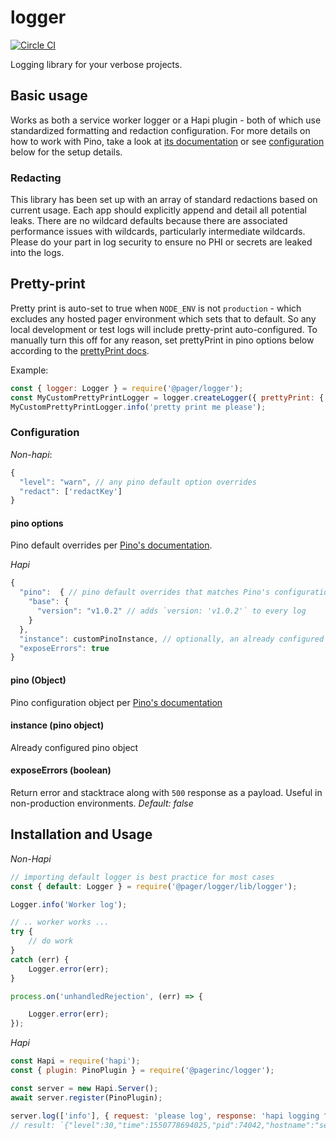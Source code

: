 # logger
[![Circle CI](https://circleci.com/gh/pagerinc/logger.svg?style=svg&circle-token=5d187ad739918f3029e28534e5bf046ece8120ae)](https://circleci.com/gh/pagerinc/logger)

Logging library for your verbose projects.


## Basic usage

Works as both a service worker logger or a Hapi plugin - both of which use standardized formatting and redaction configuration. For more details on how to work with Pino, take a look at [its documentation](https://github.com/pinojs/pino) or see [configuration](#Configuration) below for the setup details.

### Redacting

This library has been set up with an array of standard redactions based on current usage. Each app should explicitly append and detail all potential leaks. There are no wildcard defaults because there are associated performance issues with wildcards, particularly intermediate wildcards. Please do your part in log security to ensure no PHI or secrets are leaked into the logs.

## Pretty-print

Pretty print is auto-set to true when `NODE_ENV` is not `production` - which excludes any hosted pager environment which sets that to default. So any local development or test logs will include pretty-print auto-configured. To manually turn this off for any reason, set prettyPrint in pino options below according to the [prettyPrint docs](https://service.us2.sumologic.com/ui/#/search/TKLEGtyjj7TNZS7ZVIJGNFRER6VFdTUVT9ksS6G5).

Example:
```javascript
const { logger: Logger } = require('@pager/logger');
const MyCustomPrettyPrintLogger = logger.createLogger({ prettyPrint: { colorize: false } });
MyCustomPrettyPrintLogger.info('pretty print me please');
```

### Configuration

*Non-hapi*:
```javascript
{
  "level": "warn", // any pino default option overrides
  "redact": ['redactKey']
}
```

#### pino options
Pino default overrides per [Pino's documentation](https://github.com/pinojs/pino/blob/master/docs/api.md#options-object).

*Hapi*
```javascript
{
  "pino":  { // pino default overrides that matches Pino's configuration documentation
    "base": {
      "version": "v1.0.2" // adds `version: 'v1.0.2'` to every log
    }
  },
  "instance": customPinoInstance, // optionally, an already configured pino instance,
  "exposeErrors": true
}
```

#### pino (Object)
Pino configuration object per [Pino's documentation](https://github.com/pinojs/pino/blob/master/docs/api.md#options-object)

#### instance (pino object)
Already configured pino object

#### exposeErrors (boolean)
Return error and stacktrace along with `500` response as a payload. Useful in non-production environments.
_Default: false_

## Installation and Usage

*Non-Hapi*
```javascript
// importing default logger is best practice for most cases
const { default: Logger } = require('@pager/logger/lib/logger');

Logger.info('Worker log');

// .. worker works ...
try {
    // do work
}
catch (err) {
    Logger.error(err);
}

process.on('unhandledRejection', (err) => {

    Logger.error(err);
});

```

*Hapi*
```javascript
const Hapi = require('hapi');
const { plugin: PinoPlugin } = require('@pagerinc/logger');

const server = new Hapi.Server();
await server.register(PinoPlugin);

server.log(['info'], { request: 'please log', response: 'hapi logging ^_^' });
// result: `{"level":30,"time":1550778694025,"pid":74042,"hostname":"securitys-MacBook-Pro.local","tags":["info"],"data":{"request":"please log","response":"hapi logging ^_^"},"v":1}`
```